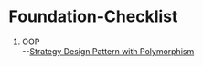 # Foundation-Checklist

1. OOP <br/>
  --[Strategy Design Pattern with Polymorphism](https://github.com/ofoe-fiergbor/foundation-checklist/tree/master/src/io/iamofoe/OOP/strategy_design)
